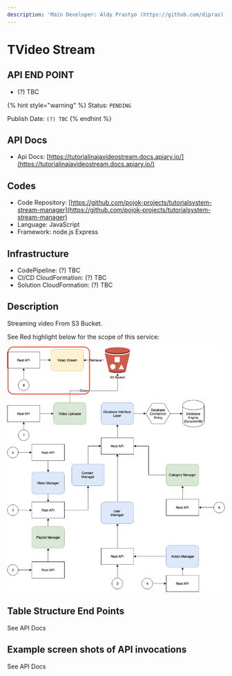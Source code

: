 ```yaml
---
description: 'Main Developer: Aldy Prastyo (https://github.com/dipras)'
---
```


# TVideo Stream

## API END POINT

* \(?\) TBC

{% hint style="warning" %}
Status: `PENDING`

Publish Date: `(?) TBC`
{% endhint %}

## API Docs

* Api Docs: [https://tutorialinajavideostream.docs.apiary.io/](https://tutorialinajavideostream.docs.apiary.io/)

## Codes

* Code Repository: [https://github.com/pojok-projects/tutorialsystem-stream-manager](https://github.com/pojok-projects/tutorialsystem-stream-manager)
* Language: JavaScript
* Framework: node.js Express 

## Infrastructure

* CodePipeline: \(?\) TBC
* CI/CD CloudFormation: \(?\) TBC
* Solution CloudFormation: \(?\) TBC

## Description

Streaming video From S3 Bucket.

See Red highlight below for the scope of this service:

![](../.gitbook/assets/image%20%2814%29.png)

## Table Structure End Points

See API Docs

## Example screen shots of API invocations

See API Docs

